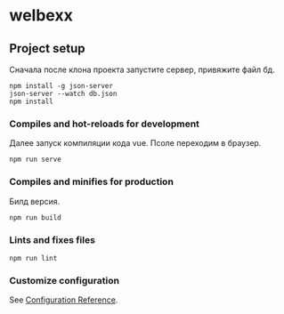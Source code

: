 # welbexx

## Project setup
Сначала после клона проекта запустите сервер, привяжите файл бд.
```
npm install -g json-server
json-server --watch db.json
npm install
```

### Compiles and hot-reloads for development
Далее запуск компиляции кода vue. Псоле переходим в браузер.
```
npm run serve
```

### Compiles and minifies for production
Билд версия.
```
npm run build
```

### Lints and fixes files
```
npm run lint
```

### Customize configuration
See [Configuration Reference](https://cli.vuejs.org/config/).
